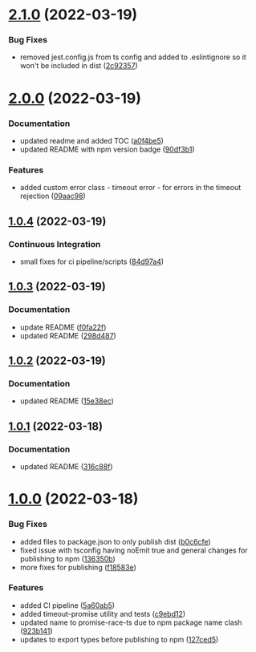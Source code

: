 # [2.1.0](https://github.com/LaurenceStokes/timeout-promise/compare/v2.0.0...v2.1.0) (2022-03-19)


### Bug Fixes

* removed jest.config.js from ts config and added to .eslintignore so it won't be included in dist ([2c92357](https://github.com/LaurenceStokes/timeout-promise/commit/2c9235734fe56e5a205d49b8824276d246b45775))



# [2.0.0](https://github.com/LaurenceStokes/timeout-promise/compare/v1.0.4...v2.0.0) (2022-03-19)


### Documentation

* updated readme and added TOC ([a0f4be5](https://github.com/LaurenceStokes/timeout-promise/commit/a0f4be57cd00d871325f9c1ccdb04bdd0114c865))
* updated README with npm version badge ([90df3b1](https://github.com/LaurenceStokes/timeout-promise/commit/90df3b12d174f3544d8f2181ef3b25749daf3698))


### Features

* added custom error class - timeout error - for errors in the timeout rejection ([09aac98](https://github.com/LaurenceStokes/timeout-promise/commit/09aac98dc30f30edc7b474245242dd517f6a5ffc))



## [1.0.4](https://github.com/LaurenceStokes/timeout-promise/compare/v1.0.3...v1.0.4) (2022-03-19)


### Continuous Integration

* small fixes for ci pipeline/scripts ([84d97a4](https://github.com/LaurenceStokes/timeout-promise/commit/84d97a4cf40b22d5a9f7b4d0ef2048235855da7e))



## [1.0.3](https://github.com/LaurenceStokes/timeout-promise/compare/v1.0.2...v1.0.3) (2022-03-19)


### Documentation

* update README ([f0fa22f](https://github.com/LaurenceStokes/timeout-promise/commit/f0fa22f326bce43aa6b3edac1d294676c9e1f563))
* updated README ([298d487](https://github.com/LaurenceStokes/timeout-promise/commit/298d487464988c8bedd26761af2b6edb64668c9b))



## [1.0.2](https://github.com/LaurenceStokes/timeout-promise/compare/v1.0.1...v1.0.2) (2022-03-19)


### Documentation

* updated README ([15e38ec](https://github.com/LaurenceStokes/timeout-promise/commit/15e38ec58a39212a3ba9660a6ad19c22367202cc))



## [1.0.1](https://github.com/LaurenceStokes/timeout-promise/compare/v1.0.0...v1.0.1) (2022-03-18)


### Documentation

* updated README ([316c88f](https://github.com/LaurenceStokes/timeout-promise/commit/316c88fd449809e89e06fcd30c5d0fd0e44874b1))



# [1.0.0](https://github.com/LaurenceStokes/timeout-promise/compare/c9ebd12b60f4c42ddded03ccd84161907434704d...v1.0.0) (2022-03-18)


### Bug Fixes

* added files to package.json to only publish dist ([b0c6cfe](https://github.com/LaurenceStokes/timeout-promise/commit/b0c6cfeee40a723ae654f3222c6971e6d5ee617f))
* fixed issue with tsconfig having noEmit true and general changes for publishing to npm ([136350b](https://github.com/LaurenceStokes/timeout-promise/commit/136350bf50d9c42a6a1380e70ec08da4f0d2dc6a))
* more fixes for publishing ([f18583e](https://github.com/LaurenceStokes/timeout-promise/commit/f18583e3d08a0d4ae593efbc9bbca939dcaf456a))


### Features

* added CI pipeline ([5a60ab5](https://github.com/LaurenceStokes/timeout-promise/commit/5a60ab5073dca7aa05de0cc630718acbedb487d3))
* added timeout-promise utility and tests ([c9ebd12](https://github.com/LaurenceStokes/timeout-promise/commit/c9ebd12b60f4c42ddded03ccd84161907434704d))
* updated name to promise-race-ts due to npm package name clash ([923b141](https://github.com/LaurenceStokes/timeout-promise/commit/923b1410f30e5dbccbde05361ed941301dba28ba))
* updates to export types before publishing to npm ([127ced5](https://github.com/LaurenceStokes/timeout-promise/commit/127ced569e8b39dd94184199105fe03773abd791))



